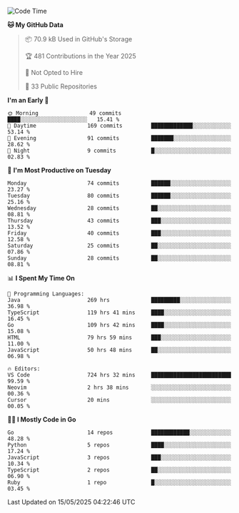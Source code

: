 <!--START_SECTION:thansetan-waka-->
![Code Time](http://img.shields.io/badge/Code%20Time-728%20hrs%2023%20mins-blue)

**🐱 My GitHub Data** 

> 📦 70.9 kB Used in GitHub's Storage 
 > 
> 🏆 481 Contributions in the Year 2025
 > 
> 🚫 Not Opted to Hire
 > 
> 📜 33 Public Repositories 
 > 

**I'm an Early 🐤** 

```text
🌞 Morning                49 commits          ████░░░░░░░░░░░░░░░░░░░░░   15.41 % 
🌆 Daytime                169 commits         █████████████░░░░░░░░░░░░   53.14 % 
🌃 Evening                91 commits          ███████░░░░░░░░░░░░░░░░░░   28.62 % 
🌙 Night                  9 commits           █░░░░░░░░░░░░░░░░░░░░░░░░   02.83 % 
```

📅 **I'm Most Productive on Tuesday** 

```text
Monday                   74 commits          ██████░░░░░░░░░░░░░░░░░░░   23.27 % 
Tuesday                  80 commits          ██████░░░░░░░░░░░░░░░░░░░   25.16 % 
Wednesday                28 commits          ██░░░░░░░░░░░░░░░░░░░░░░░   08.81 % 
Thursday                 43 commits          ███░░░░░░░░░░░░░░░░░░░░░░   13.52 % 
Friday                   40 commits          ███░░░░░░░░░░░░░░░░░░░░░░   12.58 % 
Saturday                 25 commits          ██░░░░░░░░░░░░░░░░░░░░░░░   07.86 % 
Sunday                   28 commits          ██░░░░░░░░░░░░░░░░░░░░░░░   08.81 % 
```

📊 **I Spent My Time On** 

```text
💬 Programming Languages: 
Java                     269 hrs             █████████░░░░░░░░░░░░░░░░   36.98 % 
TypeScript               119 hrs 41 mins     ████░░░░░░░░░░░░░░░░░░░░░   16.45 % 
Go                       109 hrs 42 mins     ████░░░░░░░░░░░░░░░░░░░░░   15.08 % 
HTML                     79 hrs 59 mins      ███░░░░░░░░░░░░░░░░░░░░░░   11.00 % 
JavaScript               50 hrs 48 mins      ██░░░░░░░░░░░░░░░░░░░░░░░   06.98 % 

🔥 Editors: 
VS Code                  724 hrs 32 mins     █████████████████████████   99.59 % 
Neovim                   2 hrs 38 mins       ░░░░░░░░░░░░░░░░░░░░░░░░░   00.36 % 
Cursor                   20 mins             ░░░░░░░░░░░░░░░░░░░░░░░░░   00.05 % 
```

**🧑‍💻 I Mostly Code in Go** 

```text
Go                       14 repos            ████████████░░░░░░░░░░░░░   48.28 % 
Python                   5 repos             ████░░░░░░░░░░░░░░░░░░░░░   17.24 % 
JavaScript               3 repos             ███░░░░░░░░░░░░░░░░░░░░░░   10.34 % 
TypeScript               2 repos             ██░░░░░░░░░░░░░░░░░░░░░░░   06.90 % 
Ruby                     1 repo              █░░░░░░░░░░░░░░░░░░░░░░░░   03.45 % 
```

Last Updated on 15/05/2025 04:22:46 UTC
<!--END_SECTION:thansetan-waka-->